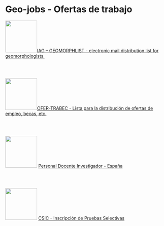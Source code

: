 # Geo-jobs - Ofertas de trabajo

<img src="https://listes.services.cnrs.fr/static-sympa/icons/logo_cnrs.png" alt="" width="100">[IAG – GEOMORPHLIST - electronic mail distribution list for geomorphologists.](https://listes.services.cnrs.fr/wws/info/geomorph-l)

<br><br>

<img src="https://listserv.rediris.es/images/lgRedIRIS01.png" alt="" width="100">[OFER-TRABEC - Lista para la distribución de ofertas de empleo, becas, etc.](https://listserv.rediris.es/cgi-bin/wa?A0=ofer-trabec)

<br><br>

<img src="https://secretariageneral.ugr.es/sites/webugr/secretariageneral/public/inline-files/UGR-MARCA-02-color.jpg" alt="" width="100"> [Personal Docente Investigador - España](https://serviciopdi.ugr.es/contratado/concursopublico/otrasuniversidades/)

<br><br>

<img src="https://ips.redsara.es/IPSC/img/content/logo.png" alt="" width="100"> [CSIC - Inscripción de Pruebas Selectivas](https://ips.redsara.es/IPSC/secure/buscarConvocatorias?)
